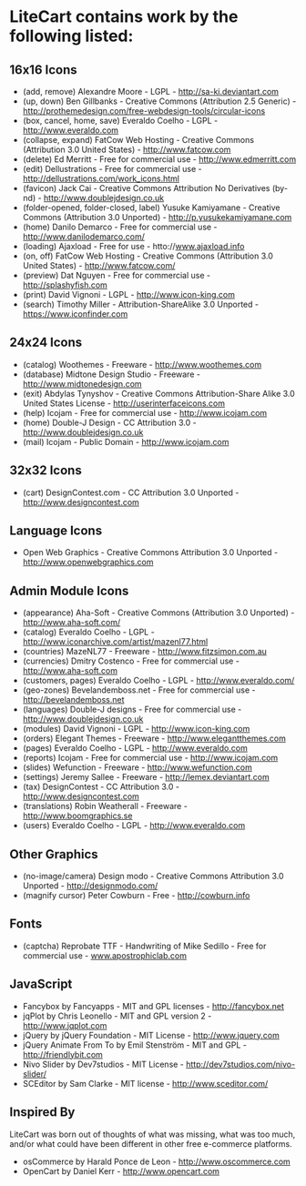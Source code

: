 LiteCart contains work by the following listed:
===============================================

16x16 Icons
-----------

* (add, remove) Alexandre Moore - LGPL - http://sa-ki.deviantart.com
* (up, down) Ben Gillbanks - Creative Commons (Attribution 2.5 Generic) - http://prothemedesign.com/free-webdesign-tools/circular-icons
* (box, cancel, home, save) Everaldo Coelho - LGPL - http://www.everaldo.com
* (collapse, expand) FatCow Web Hosting - Creative Commons (Attribution 3.0 United States) - http://www.fatcow.com
* (delete) Ed Merritt - Free for commercial use - http://www.edmerritt.com
* (edit) Dellustrations - Free for commercial use - http://dellustrations.com/work_icons.html 
* (favicon) Jack Cai - Creative Commons Attribution No Derivatives (by-nd) - http://www.doublejdesign.co.uk
* (folder-opened, folder-closed, label) Yusuke Kamiyamane - Creative Commons (Attribution 3.0 Unported) - http://p.yusukekamiyamane.com
* (home) Danilo Demarco - Free for commercial use - http://www.danilodemarco.com/
* (loading) Ajaxload - Free for use - htto://www.ajaxload.info
* (on, off) FatCow Web Hosting - Creative Commons (Attribution 3.0 United States) - http://www.fatcow.com/
* (preview) Dat Nguyen - Free for commercial use - http://splashyfish.com
* (print) David Vignoni - LGPL - http://www.icon-king.com
* (search) Timothy Miller - Attribution-ShareAlike 3.0 Unported - https://www.iconfinder.com

24x24 Icons
-----------

* (catalog) Woothemes - Freeware - http://www.woothemes.com
* (database) Midtone Design Studio - Freeware - http://www.midtonedesign.com
* (exit) Abdylas Tynyshov - Creative Commons Attribution-Share Alike 3.0 United States License - http://userinterfaceicons.com
* (help) Icojam - Free for commercial use - http://www.icojam.com
* (home) Double-J Design - CC Attribution 3.0 - http://www.doublejdesign.co.uk
* (mail) Icojam - Public Domain - http://www.icojam.com

32x32 Icons
-----------

* (cart) DesignContest.com - CC Attribution 3.0 Unported - http://www.designcontest.com

Language Icons
--------------
* Open Web Graphics - Creative Commons Attribution 3.0 Unported - http://www.openwebgraphics.com

Admin Module Icons
------------------
* (appearance) Aha-Soft - Creative Commons (Attribution 3.0 Unported) - http://www.aha-soft.com/ 
* (catalog) Everaldo Coelho - LGPL - http://www.iconarchive.com/artist/mazenl77.html
* (countries) MazeNL77 - Freeware - http://www.fitzsimon.com.au
* (currencies) Dmitry Costenco - Free for commercial use - http://www.aha-soft.com
* (customers, pages) Everaldo Coelho - LGPL - http://www.everaldo.com/
* (geo-zones) Bevelandemboss.net - Free for commercial use - http://bevelandemboss.net
* (languages) Double-J designs - Free for commercial use - http://www.doublejdesign.co.uk
* (modules) David Vignoni - LGPL - http://www.icon-king.com
* (orders)  Elegant Themes - Freeware - http://www.elegantthemes.com
* (pages) Everaldo Coelho  - LGPL - http://www.everaldo.com
* (reports) Icojam - Free for commercial use - http://www.icojam.com
* (slides) Wefunction - Freeware - http://www.wefunction.com
* (settings) Jeremy Sallee - Freeware - http://lemex.deviantart.com
* (tax) DesignContest - CC Attribution 3.0 - http://www.designcontest.com
* (translations) Robin Weatherall - Freeware - http://www.boomgraphics.se
* (users) Everaldo Coelho - LGPL - http://www.everaldo.com

Other Graphics
--------------
* (no-image/camera) Design modo - Creative Commons Attribution 3.0 Unported - http://designmodo.com/
* (magnify cursor) Peter Cowburn - Free - http://cowburn.info

Fonts
-----
* (captcha) Reprobate TTF - Handwriting of Mike Sedillo - Free for commercial use - www.apostrophiclab.com

JavaScript
----------
* Fancybox by Fancyapps - MIT and GPL licenses - http://fancybox.net
* jqPlot by Chris Leonello - MIT and GPL version 2 - http://www.jqplot.com
* jQuery by jQuery Foundation - MIT License - http://www.jquery.com
* jQuery Animate From To by Emil Stenström - MIT and GPL - http://friendlybit.com
* Nivo Slider by Dev7studios - MIT License - http://dev7studios.com/nivo-slider/
* SCEditor by Sam Clarke - MIT license - http://www.sceditor.com/

Inspired By
-----------
LiteCart was born out of thoughts of what was missing, what was too much, and/or what could have been different in other free e-commerce platforms.

* osCommerce by Harald Ponce de Leon - http://www.oscommerce.com
* OpenCart by Daniel Kerr - http://www.opencart.com
